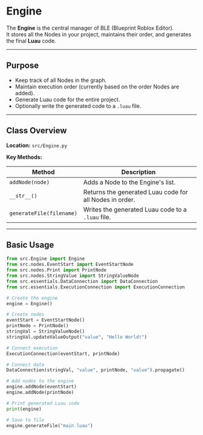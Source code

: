 # Engine

The **Engine** is the central manager of BLE (Blueprint Roblox Editor).  
It stores all the Nodes in your project, maintains their order, and generates the final **Luau** code.

---

## Purpose

- Keep track of all Nodes in the graph.
- Maintain execution order (currently based on the order Nodes are added).
- Generate Luau code for the entire project.
- Optionally write the generated code to a `.luau` file.

---

## Class Overview

**Location:** `src/Engine.py`

**Key Methods:**

| Method | Description |
|--------|-------------|
| `addNode(node)` | Adds a Node to the Engine's list. |
| `__str__()` | Returns the generated Luau code for all Nodes in order. |
| `generateFile(filename)` | Writes the generated Luau code to a `.luau` file. |

---

## Basic Usage

```python
from src.Engine import Engine
from src.nodes.EventStart import EventStartNode
from src.nodes.Print import PrintNode
from src.nodes.StringValue import StringValueNode
from src.essentials.DataConnection import DataConnection
from src.essentials.ExecutionConnection import ExecutionConnection

# Create the engine
engine = Engine()

# Create nodes
eventStart = EventStartNode()
printNode = PrintNode()
stringVal = StringValueNode()
stringVal.updateValueOutput("value", "Hello World!")

# Connect execution
ExecutionConnection(eventStart, printNode)

# Connect data
DataConnection(stringVal, "value", printNode, "value").propagate()

# Add nodes to the engine
engine.addNode(eventStart)
engine.addNode(printNode)

# Print generated Luau code
print(engine)

# Save to file
engine.generateFile("main.luau")
```